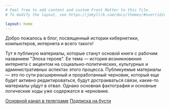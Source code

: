```yaml
---
# Feel free to add content and custom Front Matter to this file.
# To modify the layout, see https://jekyllrb.com/docs/themes/#overriding-theme-defaults

layout: home
---
```


Добро пожалось в блог, посвященный истории кибернетики, компьютеров, интернета и всего такого!

Тут я публикую материалы, которые станут основой книги с рабочим названием "Эпоха героев". Ее тема — история возникновения интернета с акцентом на социально-политических, культурных и административных аспектах этого процесса. Публикуемые материалы — это по сути расширенный и проработанный черновик, который еще будет активно редактироваться, будут достраиваться связи, какие-то материалы уйдут в отвал. Однако основная фактография и основные логические ходы уже содержатся в черновике.

[Основной канал в телеграме](https://t.me/hyperhistory)
[Подписка на бусти](https://boosty.to/rusinov)